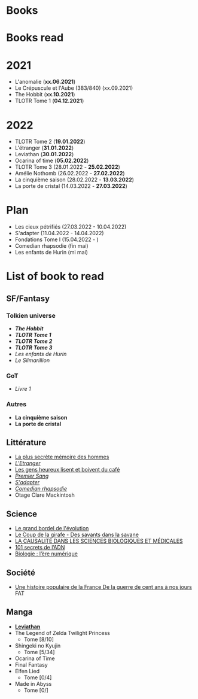 # Books

# Books read

# 2021

* L'anomalie (**xx.06.2021**)
* Le Crépuscule et l'Aube (383/840) (xx.09.2021)
* The Hobbit (**xx.10.2021**)
* TLOTR Tome 1 (**04.12.2021**)

# 2022

* TLOTR Tome 2 (**19.01.2022**)
* L'étranger (**31.01.2022**)
* Leviathan (**30.01.2022**)
* Ocarina of time (**05.02.2022**)
* TLOTR Tome 3 (28.01.2022 - **25.02.2022**)
* Amélie Nothomb (26.02.2022 - **27.02.2022**)
* La cinquième saison (28.02.2022 - **13.03.2022**)
* La porte de cristal (14.03.2022 - **27.03.2022**)

# Plan

* Les cieux pétrifiés (27.03.2022 - 10.04.2022)
* S'adapter (11.04.2022 - 14.04.2022)
* Fondations Tome I (15.04.2022 - )
* Comedian rhapsodie (fin mai)
* Les enfants de Hurin (mi mai)

# List of book to read

## SF/Fantasy

### Tolkien universe

* ***The Hobbit***
* ***TLOTR Tome 1***
* ***TLOTR Tome 2***
* ***TLOTR Tome 3***
* *Les enfants de Hurin*
* *Le Silmarillion*

### GoT

* *Livre 1*

### Autres

* **La cinquième saison**
* **La porte de cristal**

## Littérature

* [La plus secrète mémoire des hommes](https://www.leslibraires.fr/livre/18955840-la-plus-secrete-memoire-des-hommes-prix-goncou--mohamed-mbougar-sarr-philippe-rey)
* [*L'Etranger*](https://www.leslibraires.fr/livre/16677866-l-etranger-camus-albert-galimard)
* [Les gens heureux lisent et boivent du café](https://www.leslibraires.fr/livre/15651600-les-gens-heureux-lisent-et-boivent-du-cafe-agnes-martin-lugand-pocket)
* [*Premier Sang*](https://www.leslibraires.fr/livre/18933089-premier-sang-amelie-nothomb-albin-michel)
* [*S'adapter*](https://www.editions-stock.fr/livres/la-bleue/sadapter-9782234089549)
* [*Comedian rhapsodie*](https://www.babelio.com/livres/VDB-Comedian-rhapsodie/1356363)
* Otage Clare Mackintosh

## Science

* [Le grand bordel de l'évolution](https://www.leslibraires.fr/livre/14562400-le-grand-bordel-de-l-evolution-la-science-impe--leo-grasset-flammarion)
* [Le Coup de la girafe - Des savants dans la savane](https://www.leslibraires.fr/livre/18642481-le-coup-de-la-girafe-des-savants-dans-la-savane-leo-grasset-points)
* [LA CAUSALITÉ DANS LES SCIENCES BIOLOGIQUES ET MÉDICALES](https://laboutique.edpsciences.fr/produit/994/9782759820467/la-causalite-dans-les-sciences-biologiques-et-medicales)
* [101 secrets de l’ADN](https://www.cnrseditions.fr/catalogue/biologie-et-sante/101-secrets-de-l-adn/)
* [Biologie : l’ère numérique](https://www.cnrseditions.fr/catalogue/biologie-et-sante/biologie-lere-numerique/)

## Société

* [Une histoire populaire de la France De la guerre de cent ans à nos jours](https://www.leslibraires.fr/livre/16287907-une-histoire-populaire-de-la-france-de-la-guer--gerard-noiriel-agone-editeur)
FAT

## Manga

* [**Leviathan**](https://www.manga-news.com/index.php/serie/Leviathan-Ki-oon)
* The Legend of Zelda Twilight Princess
  * Tome [8/10]
* Shingeki no Kyujin
  * Tome [5/34]
* Ocarina of Time
* Final Fantasy
* Elfen Lied
  * Tome [0/4]
* Made in Abyss
  * Tome [0/]
